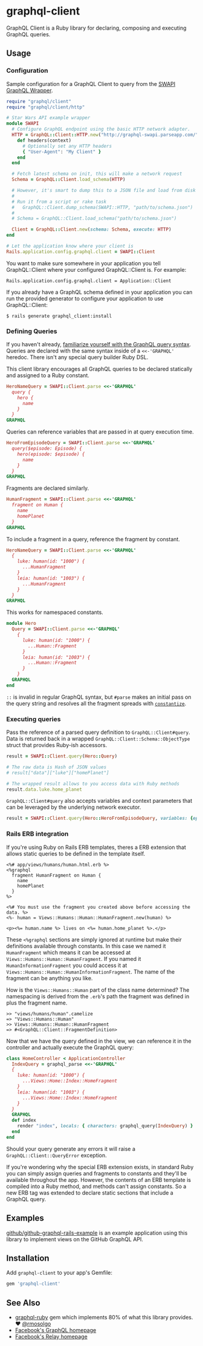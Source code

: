 # graphql-client

GraphQL Client is a Ruby library for declaring, composing and executing GraphQL queries.

## Usage

### Configuration

Sample configuration for a GraphQL Client to query from the [SWAPI GraphQL Wrapper](https://github.com/graphql/swapi-graphql).

``` ruby
require "graphql/client"
require "graphql/client/http"

# Star Wars API example wrapper
module SWAPI
  # Configure GraphQL endpoint using the basic HTTP network adapter.
  HTTP = GraphQL::Client::HTTP.new("http://graphql-swapi.parseapp.com/") do
    def headers(context)
      # Optionally set any HTTP headers
      { "User-Agent": "My Client" }
    end
  end  

  # Fetch latest schema on init, this will make a network request
  Schema = GraphQL::Client.load_schema(HTTP)

  # However, it's smart to dump this to a JSON file and load from disk
  #
  # Run it from a script or rake task
  #   GraphQL::Client.dump_schema(SWAPI::HTTP, "path/to/schema.json")
  #
  # Schema = GraphQL::Client.load_schema("path/to/schema.json")

  Client = GraphQL::Client.new(schema: Schema, execute: HTTP)
end

# Let the application know where your client is
Rails.application.config.graphql.client = SWAPI::Client
```

You want to make sure somewhere in your application you tell GraphQL::Client where your configured GraphQL::Client is. For example:

```
Rails.application.config.graphql.client = Application::Client
```

If you already have a GraphQL schema defined in your application you can run the provided generator to configure your application to use GraphQL::Client:

```
$ rails generate graphql_client:install
```

### Defining Queries

If you haven't already, [familiarize yourself with the GraphQL query syntax](http://graphql.org/docs/queries/). Queries are declared with the same syntax inside of a `<<-'GRAPHQL'` heredoc. There isn't any special query builder Ruby DSL.

This client library encourages all GraphQL queries to be declared statically and assigned to a Ruby constant.

``` ruby
HeroNameQuery = SWAPI::Client.parse <<-'GRAPHQL'
  query {
    hero {
      name
    }
  }
GRAPHQL
```
Queries can reference variables that are passed in at query execution time.

```ruby
HeroFromEpisodeQuery = SWAPI::Client.parse <<-'GRAPHQL'
  query($episode: Episode) {
    hero(episode: $episode) {
      name
    }
  }
GRAPHQL
```

Fragments are declared similarly.

``` ruby
HumanFragment = SWAPI::Client.parse <<-'GRAPHQL'
  fragment on Human {
    name
    homePlanet
  }
GRAPHQL
```

To include a fragment in a query, reference the fragment by constant.

``` ruby
HeroNameQuery = SWAPI::Client.parse <<-'GRAPHQL'
  {
    luke: human(id: "1000") {
      ...HumanFragment
    }
    leia: human(id: "1003") {
      ...HumanFragment
    }
  }
GRAPHQL
```

This works for namespaced constants.

``` ruby
module Hero
  Query = SWAPI::Client.parse <<-'GRAPHQL'
    {
      luke: human(id: "1000") {
        ...Human::Fragment
      }
      leia: human(id: "1003") {
        ...Human::Fragment
      }
    }
  GRAPHQL
end
```

`::` is invalid in regular GraphQL syntax, but `#parse` makes an initial pass on the query string and resolves all the fragment spreads with [`constantize`](http://api.rubyonrails.org/classes/ActiveSupport/Inflector.html#method-i-constantize).

### Executing queries

Pass the reference of a parsed query definition to `GraphQL::Client#query`. Data is returned back in a wrapped `GraphQL::Client::Schema::ObjectType` struct that provides Ruby-ish accessors.

``` ruby
result = SWAPI::Client.query(Hero::Query)

# The raw data is Hash of JSON values
# result["data"]["luke"]["homePlanet"]

# The wrapped result allows to you access data with Ruby methods
result.data.luke.home_planet
```
`GraphQL::Client#query` also accepts variables and context parameters that can be leveraged by the underlying network executor.

``` ruby
result = SWAPI::Client.query(Hero::HeroFromEpisodeQuery, variables: {episode: "JEDI"}, context: {user_id: current_user_id})
```
### Rails ERB integration

If you're using Ruby on Rails ERB templates, theres a ERB extension that allows static queries to be defined in the template itself.

```erb
<%# app/views/humans/human.html.erb %>
<%graphql
  fragment HumanFragment on Human {
    name
    homePlanet
  }
%>

<%# You must use the fragment you created above before accessing the data. %>
<%- human = Views::Humans::Human::HumanFragment.new(human) %>

<p><%= human.name %> lives on <%= human.home_planet %>.</p>
```

These `<%graphql` sections are simply ignored at runtime but make their definitions available through constants.  In this case we named it `HumanFragment` which means it can be accessed at `Views::Humans::Human::HumanFragment`. If you named it `HumanInformationFragment` you could access it at `Views::Humans::Human::HumanInformationFragment`. The name of the fragment can be anything you like.

How is the `Views::Humans::Human` part of the class name determined? The namespacing is derived from the `.erb`'s path the fragment was defined in plus the fragment name.

```
>> "views/humans/human".camelize
=> "Views::Humans::Human"
>> Views::Humans::Human::HumanFragment
=> #<GraphQL::Client::FragmentDefinition>
```

Now that we have the query defined in the view, we can reference it in the controller and actually execute the GraphQL query:

```ruby
class HomeController < ApplicationController
  IndexQuery = graphql_parse <<-'GRAPHQL'
  {
    luke: human(id: "1000") {
      ...Views::Home::Index::HomeFragment
    }
    leia: human(id: "1003") {
      ...Views::Home::Index::HomeFragment
    }
  }
  GRAPHQL
  def index
    render "index", locals: { characters: graphql_query(IndexQuery) }
  end
end
```

Should your query generate any errors it will raise a `GraphQL::Client::QueryError` exception.

If you're wondering why the special ERB extension exists, in standard Ruby you can simply assign queries and fragments to constants and they'll be available throughout the app. However, the contents of an ERB template is compiled into a Ruby method, and methods can't assign constants. So a new ERB tag was extended to declare static sections that include a GraphQL query.

## Examples

[github/github-graphql-rails-example](https://github.com/github/github-graphql-rails-example) is an example application using this library to implement views on the GitHub GraphQL API.

## Installation

Add `graphql-client` to your app's Gemfile:

``` ruby
gem 'graphql-client'
```

## See Also

* [graphql-ruby](https://github.com/rmosolgo/graphql-ruby) gem which implements 80% of what this library provides. ❤️ [@rmosolgo](https://github.com/rmosolgo)
* [Facebook's GraphQL homepage](http://graphql.org/)
* [Facebook's Relay homepage](https://facebook.github.io/relay/)
